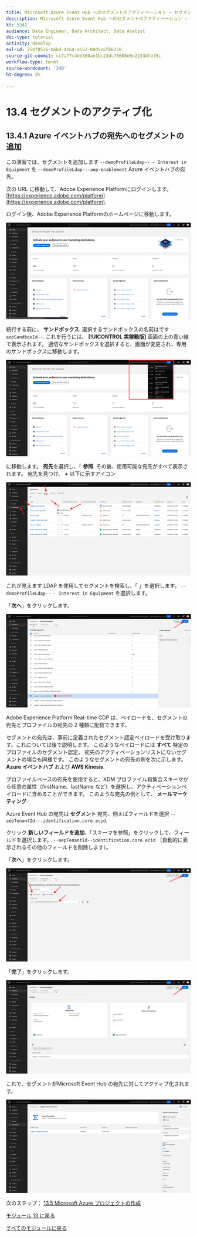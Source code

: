 ```yaml
---
title: Microsoft Azure Event Hub へのセグメントのアクティベーション — セグメントのアクティブ化
description: Microsoft Azure Event Hub へのセグメントのアクティベーション — セグメントのアクティブ化
kt: 5342
audience: Data Engineer, Data Architect, Data Analyst
doc-type: tutorial
activity: develop
exl-id: 250f8536-b6bd-4c64-a552-80d5c6fb6358
source-git-commit: cc7a77c4dd380ae1bc23dc75608e8e2224dfe78c
workflow-type: tm+mt
source-wordcount: '340'
ht-degree: 3%

---
```


# 13.4 セグメントのアクティブ化

## 13.4.1 Azure イベントハブの宛先へのセグメントの追加

この演習では、セグメントを追加します `--demoProfileLdap-- - Interest in Equipment` を `--demoProfileLdap---aep-enablement` Azure イベントハブの宛先。

次の URL に移動して、Adobe Experience Platformにログインします。 [https://experience.adobe.com/platform](https://experience.adobe.com/platform).

ログイン後、Adobe Experience Platformのホームページに移動します。

![データ取得](../module2/images/home.png)

続行する前に、 **サンドボックス**. 選択するサンドボックスの名前はです ``--aepSandboxId--``. これを行うには、 **[!UICONTROL 実稼動版]** 画面の上の青い線で表示されます。 適切なサンドボックスを選択すると、画面が変更され、専用のサンドボックスに移動します。

![データ取得](../module2/images/sb1.png)

に移動します。 **宛先**&#x200B;を選択し、「 **参照**. その後、使用可能な宛先がすべて表示されます。 宛先を見つけ、 **+** 以下に示すアイコン

![5-01-select-destination.png](./images/5-01-select-destination.png)

これが見えます LDAP を使用してセグメントを検索し、「 」を選択します。 `--demoProfileLdap-- - Interest in Equipment` を選択します。

「**次へ**」をクリックします。

![5-04-select-segment.png](./images/5-04-select-segment.png)

Adobe Experience Platform Real-time CDP は、ペイロードを、セグメントの宛先とプロファイルの宛先の 2 種類に配信できます。

セグメントの宛先は、事前に定義されたセグメント認定ペイロードを受け取ります。これについては後で説明します。 このようなペイロードには **すべて** 特定のプロファイルのセグメント認定。 宛先のアクティベーションリストにないセグメントの場合も同様です。 このようなセグメントの宛先の例を次に示します。 **Azure イベントハブ** および **AWS Kinesis**.

プロファイルベースの宛先を使用すると、XDM プロファイル和集合スキーマから任意の属性（firstName、lastName など）を選択し、アクティベーションペイロードに含めることができます。 このような宛先の例として、 **メールマーケティング**.

Azure Event Hub の宛先は **セグメント** 宛先、例えばフィールドを選択 `--aepTenantId--.identification.core.ecid`.

クリック **新しいフィールドを追加**、「スキーマを参照」をクリックして、フィールドを選択します。 `--aepTenantId--identification.core.ecid` （自動的に表示されるその他のフィールドを削除します）。

「**次へ**」をクリックします。

![5-05-select-attributes.png](./images/5-05-select-attributes.png)

「**完了**」をクリックします。

![5-06-destination-finish.png](./images/5-06-destination-finish.png)

これで、セグメントがMicrosoft Event Hub の宛先に対してアクティブ化されます。

![5-07-destination-segment-added.png](./images/5-07-destination-segment-added.png)

次のステップ： [13.5 Microsoft Azure プロジェクトの作成](./ex5.md)

[モジュール 13 に戻る](./segment-activation-microsoft-azure-eventhub.md)

[すべてのモジュールに戻る](./../../overview.md)
